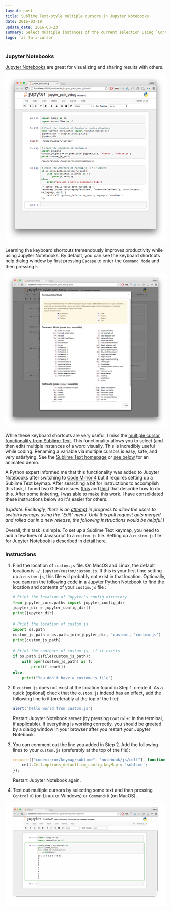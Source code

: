 ```yaml
---
layout: post
title: Sublime Text-style multiple cursors in Jupyter Notebooks
date: 2016-03-19
update_date: 2016-03-23
summary: Select multiple instances of the current selection using `Control+D` or `Command+D` in a Jupyter Notebook.
logo: fas fa-i-cursor
---
```


### Jupyter Notebooks

[Jupyter Notebooks](http://jupyter.org/) are great for visualizing and sharing results with others.

![Jupyter Notebook running Python](/assets/jupyter-screenshot.png)

Learning the keyboard shortcuts tremendously improves productivity while using Jupyter Notebooks. By default, you can see the keyboard shortcuts help dialog window by first pressing `Escape` to enter the `Command Mode` and then pressing `h`.

![Jupyter Notebook Keyboard Shortcuts Help Dialog Window](/assets/jupyter-keyboard-shortcuts.png)

While these keyboard shortcuts are very useful, I miss the
[multiple cursor functionality from Sublime Text](https://www.sublimetext.com/). This functionality allows you to select (and then edit) multiple instances of a word visually. This is incredibly useful while coding. Renaming a variable via multiple cursors is easy, safe, and very satisfying. See the [Sublime Text
homepage](https://www.sublimetext.com/) or [see below](#multiple-cursors-demo) for an animated demo.

A Python expert informed me that this functionality was added to Jupyter Notebooks after switching to [Code Mirror 4](https://codemirror.net/) but it requires setting up a Sublime Text keymap. After searching a bit for instructions to accomplish this task, I found two GitHub issues
([this](https://github.com/jupyter/notebook/issues/1006) and
[this](https://github.com/ipython/ipython/pull/6221#issuecomment-58936367))  that describe how to do this. After some tinkering, I was able to make this work. I have consolidated these instructions below so it's easier for others.

_(Update: Excitingly, there is an [attempt](https://github.com/jupyter/notebook/pull/1109) in progress to allow the users to switch keymaps using the "Edit" menu. Until this pull request gets merged and rolled out in a new release, the following instructions would be helpful.)_

Overall, this task is simple. To set up a Sublime Text keymap, you need to add a few lines of Javascript to a `custom.js` file. Setting up a `custom.js` file for Jupyter Notebook is described in detail [here](https://jupyter-notebook.readthedocs.org/en/latest/examples/Notebook/rstversions/JavaScript%20Notebook%20Extensions.html).

### Instructions

1. Find the location of `custom.js` file.
    On MacOS and Linux, the default location is `~/.jupyter/custom/custom.js`. If this is your first time setting up a `custom.js`, this file will probably not exist in that location. Optionally, you can run the following code in a Jupyter Python Notebook to find the location and contents of your `custom.js` file :

    ```py
    # Print the location of Jupyter's config directory
    from jupyter_core.paths import jupyter_config_dir
    jupyter_dir = jupyter_config_dir()
    print(jupyter_dir)

    # Print the location of custom.js
    import os.path
    custom_js_path = os.path.join(jupyter_dir, 'custom', 'custom.js')
    print(custom_js_path)

    # Print the contents of custom.js, if it exists.
    if os.path.isfile(custom_js_path):
        with open(custom_js_path) as f:
            print(f.read())
    else:
        print("You don't have a custom.js file")
    ```


2. If `custom.js` does not exist at the location found in Step 1, create it.
    As a quick (optional) check that the `custom.js` indeed has an effect, add the following line to it (preferably at the top of the file):

    ```js
    alert("hello world from custom.js")
    ```

    Restart Jupyter Notebook server (by pressing `Control+C` in the terminal, if applicable). If everything is working correctly, you should be greeted by a dialog window in your browser after you restart your Jupyter Notebook.


3. You can comment out the line you added in Step 2. Add the following lines to your `custom.js` (preferably at the top of the file):

    ```js
    require(["codemirror/keymap/sublime", "notebook/js/cell"], function(sublime_keymap, cell) {
        cell.Cell.options_default.cm_config.keyMap = 'sublime';
    });
    ```

    Restart Jupyter Notebook again.

4. Test out multiple cursors by selecting some text and then pressing `Control+D` (on Linux or Windows) or `Command+D` (on MacOS).

<a name="multiple-cursors-demo"></a>
![Multiple cursors in Jupyter Notebook](/assets/jupyter-notebook-multiple-cursors-demo.gif)

